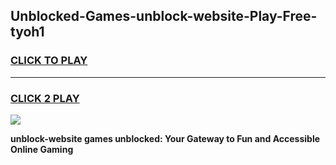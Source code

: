 
## Unblocked-Games-unblock-website-Play-Free-tyoh1
<h3>
<a href="https://premium76.site?title=unblock-website&ref=10A">CLICK TO PLAY</a></h3>
<hr>

<h3>
<a href="https://premium76.site?title=unblock-website&ref=10A">CLICK 2 PLAY</a>
  
</h3>

<a href="https://premium76.site?title=unblock-website&ref=10A"><img src="https://clearcache.store/games.png"></a>


**unblock-website games unblocked: Your Gateway to Fun and Accessible Online Gaming**
